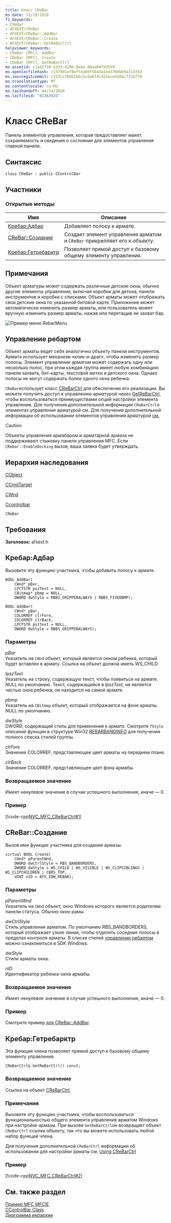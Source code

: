 ```yaml
---
title: Класс CReBar
ms.date: 11/19/2018
f1_keywords:
- CReBar
- AFXEXT/CReBar
- AFXEXT/CReBar::AddBar
- AFXEXT/CReBar::Create
- AFXEXT/CReBar::GetReBarCtrl
helpviewer_keywords:
- CReBar [MFC], AddBar
- CReBar [MFC], Create
- CReBar [MFC], GetReBarCtrl
ms.assetid: c1ad2720-1d33-4106-8e4e-80aa84f93559
ms.openlocfilehash: c1379d1ef8effea0df564da1b43769bb9a11435d
ms.sourcegitcommit: c123cc76bb2b6c5cde6f4c425ece420ac733bf70
ms.translationtype: MT
ms.contentlocale: ru-RU
ms.lasthandoff: 04/14/2020
ms.locfileid: "81363929"
---
```

# <a name="crebar-class"></a>Класс CReBar

Панель элементов управления, которая предоставляет макет, сохраняемость и сведения о состоянии для элементов управления главной панели.

## <a name="syntax"></a>Синтаксис

```
class CReBar : public CControlBar
```

## <a name="members"></a>Участники

### <a name="public-methods"></a>Открытые методы

|Имя|Описание|
|----------|-----------------|
|[Кребар:Адбар](#addbar)|Добавляет полосу к армате.|
|[CReBar::Создание](#create)|Создает элемент управления арматом и `CReBar` прикрепляет его к объекту.|
|[Кребар:Гетребарктр](#getrebarctrl)|Позволяет прямой доступ к базовому общему элементу управления.|

## <a name="remarks"></a>Примечания

Объект арматуры может содержать различные детские окна, обычно другие элементы управления, включая коробки для детона, панели инструментов и коробки с списками. Объект арматы может отображать свои детские окна по указанной битовой карте. Приложение может автоматически изменить размер арматы, или пользователь может вручную изменить размер арматы, нажав или перетащив ее захват бар.

![Пример меню RebarMenu](../../mfc/reference/media/vc4sc61.gif "Пример меню RebarMenu")

## <a name="rebar-control"></a>Управление ребартом

Объект арматы ведет себя аналогично объекту панели инструментов. Армата использует механизм «клик-и-драг», чтобы изменить размер полосы. Элемент управления арматом может содержать одну или несколько полос, при этом каждая группа имеет любую комбинацию панели захвата, бит-карты, текстовой метки и детского окна. Однако полосы не могут содержать более одного окна ребенка.

`CReBar`использует класс [CReBarCtrl](../../mfc/reference/crebarctrl-class.md) для обеспечения его реализации. Вы можете получить доступ к управлению арматурой через [GetReBarCtrl,](#getrebarctrl) чтобы воспользоваться преимуществами опций настройки элемента управления. Для получения дополнительной информации `CReBarCtrl`о элементах управления арматурой см. Для получения дополнительной информации об использовании элементов управления арматурой [см.](../../mfc/using-crebarctrl.md)

> [!CAUTION]
> Объекты управления армабаром и арматарной армаза не поддерживают стыковку панели управления MFC. Если `CRebar::EnableDocking` вызов, ваша заявка будет утверждать.

## <a name="inheritance-hierarchy"></a>Иерархия наследования

[CObject](../../mfc/reference/cobject-class.md)

[CCmdTarget](../../mfc/reference/ccmdtarget-class.md)

[CWnd](../../mfc/reference/cwnd-class.md)

[Ccontrolbar](../../mfc/reference/ccontrolbar-class.md)

`CReBar`

## <a name="requirements"></a>Требования

**Заголовок:** afxext.h

## <a name="crebaraddbar"></a><a name="addbar"></a>Кребар:Адбар

Вызовите эту функцию участника, чтобы добавить полосу к армате.

```
BOOL AddBar(
    CWnd* pBar,
    LPCTSTR pszText = NULL,
    CBitmap* pbmp = NULL,
    DWORD dwStyle = RBBS_GRIPPERALWAYS | RBBS_FIXEDBMP);

BOOL AddBar(
    CWnd* pBar,
    COLORREF clrFore,
    COLORREF clrBack,
    LPCTSTR pszText = NULL,
    DWORD dwStyle = RBBS_GRIPPERALWAYS);
```

### <a name="parameters"></a>Параметры

*pBar*<br/>
Указатель на `CWnd` объект, который является окном ребенка, который будет вставлен в армату. Ссылка на объект должна иметь WS_CHILD.

*lpszText*<br/>
Указатель на строку, содержащую текст, чтобы появиться на армате. NULL по умолчанию. Текст, содержащийся в *lpszText,* не является частью окна ребенка; он находится на самой армате.

*pbmp*<br/>
Указатель на `CBitmap` объект, который отображается на фоне арматы. NULL по умолчанию.

*dwStyle*<br/>
DWORD, содержащий стиль для применения к армате. Смотрите `fStyle` описание функции в структуре Win32 [REBARBANDINFO](/windows/win32/api/commctrl/ns-commctrl-rebarbandinfow) для получения полного списка стилей группы.

*clrFore*<br/>
Значение COLORREF, представляющее цвет арматы на переднем плане.

*clrBack*<br/>
Значение COLORREF, представляющее цвет фона армабы.

### <a name="return-value"></a>Возвращаемое значение

Имеет ненулевое значение в случае успешного выполнения, иначе — 0.

### <a name="example"></a>Пример

[!code-cpp[NVC_MFC_CReBarCtrl#1](../../mfc/reference/codesnippet/cpp/crebar-class_1.cpp)]

## <a name="crebarcreate"></a><a name="create"></a>CReBar::Создание

Вызов ими функции участника для создания армазы.

```
virtual BOOL Create(
    CWnd* pParentWnd,
    DWORD dwCtrlStyle = RBS_BANDBORDERS,
    DWORD dwStyle = WS_CHILD | WS_VISIBLE | WS_CLIPSIBLINGS | WS_CLIPCHILDREN | CBRS_TOP,
    UINT nID = AFX_IDW_REBAR);
```

### <a name="parameters"></a>Параметры

*pParentWnd*<br/>
Указатель на `CWnd` объект, окно Windows которого является родителем панели статуса. Обычно окно рамы.

*dwCtrlStyle*<br/>
Стиль управления арматом. По умолчанию RBS_BANDBORDERS, который отображает узкие линии, чтобы отделить соседние полосы в пределах контроля арматы. В списке стилей [управления ребартом](/windows/win32/Controls/rebar-control-styles) можно ознакомиться в SDK Windows.

*dwStyle*<br/>
Стили арматы окна.

*nID*<br/>
Идентификатор ребенка-окна армабы.

### <a name="return-value"></a>Возвращаемое значение

Имеет ненулевое значение в случае успешного выполнения, иначе — 0.

### <a name="example"></a>Пример

  Смотрите пример [для CReBar::AddBar](#addbar).

## <a name="crebargetrebarctrl"></a><a name="getrebarctrl"></a>Кребар:Гетребарктр

Эта функция члена позволяет прямой доступ к базовому общему элементу управления.

```
CReBarCtrl& GetReBarCtrl() const;
```

### <a name="return-value"></a>Возвращаемое значение

Ссылка на объект [CReBarCtrl.](../../mfc/reference/crebarctrl-class.md)

### <a name="remarks"></a>Примечания

Вызовите эту функцию участника, чтобы воспользоваться функциональностью общего элемента управления арматом Windows при настройке армазы. При вызове `GetReBarCtrl`он возвращает объект `CReBarCtrl` ссылки объекту, так что вы можете использовать любой набор функций члена.

Для получения дополнительной `CReBarCtrl` информации об использовании для настройки арматы см. [Using CReBarCtrl](../../mfc/using-crebarctrl.md)

### <a name="example"></a>Пример

[!code-cpp[NVC_MFC_CReBarCtrl#2](../../mfc/reference/codesnippet/cpp/crebar-class_2.cpp)]

## <a name="see-also"></a>См. также раздел

[Пример MFC MFCIE](../../overview/visual-cpp-samples.md)<br/>
[CControlBar Class](../../mfc/reference/ccontrolbar-class.md)<br/>
[Диаграмма иерархии](../../mfc/hierarchy-chart.md)
